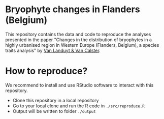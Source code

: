 # Bryophyte changes in Flanders (Belgium)

This repository contains the data and code to reproduce the analyses presented in the paper "Changes in the distribution of bryophytes in a highly urbanised region in Western Europe (Flanders, Belgium), a species traits analysis" by [Van Landuyt &amp; Van Calster](https://www.tandfonline.com/doi/full/10.1080/03736687.2022.2151856).

# How to reproduce?

We recommend to install and use RStudio software to interact with this repository.

- Clone this repository in a local repository
- Go to your local clone and run the R code in `./src/reproduce.R`
- Output will be written to folder `./output`
